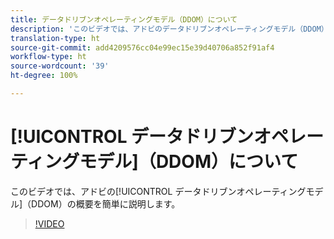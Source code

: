 ```yaml
---
title: データドリブンオペレーティングモデル（DDOM）について
description: 'このビデオでは、アドビのデータドリブンオペレーティングモデル（DDOM）の概要を簡単に説明します。 '
translation-type: ht
source-git-commit: add4209576cc04e99ec15e39d40706a852f91af4
workflow-type: ht
source-wordcount: '39'
ht-degree: 100%

---
```



# [!UICONTROL データドリブンオペレーティングモデル]（DDOM）について

このビデオでは、アドビの[!UICONTROL データドリブンオペレーティングモデル]（DDOM）の概要を簡単に説明します。

>[!VIDEO](https://video.tv.adobe.com/v/41690)
